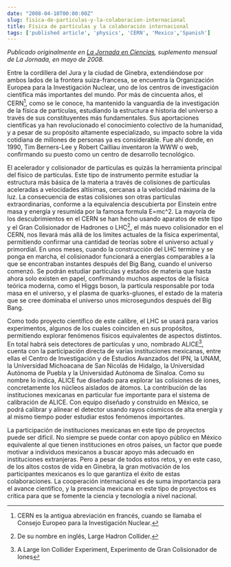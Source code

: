 ```yaml
---
date: "2008-04-10T00:00:00Z"
slug: fisica-de-particulas-y-la-colaboracion-internacional
title: Física de partículas y la colaboración internacional
tags: ['published article', 'physics', 'CERN', 'Mexico','Spanish']
---
```

*Publicado originalmente en [La Jornada en Ciencias](https://web.archive.org/web/20090402035933/http://ciencias.jornada.com.mx/ciencias/investigacion/ciencias-fisico-matematicas/investigacion/fisica-de-particulas-y-la-colaboracion-internacional/), suplemento mensual de La Jornada, en mayo de 2008.*

Entre la cordillera del Jura y la ciudad de Ginebra, extendiéndose por ambos lados de la frontera suiza-francesa, se encuentra la Organización Europea para la Investigación Nuclear, uno de los centros de investigación científica más importantes del mundo. Por más de cincuenta años, el CERN[^1], como se le conoce, ha mantenido la vanguardia de la investigación de la física de partículas, estudiando la estructura e historia del universo a través de sus constituyentes más fundamentales. Sus aportaciones científicas ya han revolucionado el conocimiento colectivo de la humanidad, y a pesar de su propósito altamente especializado, su impacto sobre la vida cotidiana de millones de personas ya es considerable. Fue ahí donde, en 1990, Tim Berners-Lee y Robert Cailliau inventaron la WWW o web, confirmando su puesto como un centro de desarrollo tecnológico.
<!--more-->
El acelerador y colisionador de partículas es quizás la herramienta principal del físico de partículas. Este tipo de instrumento permite estudiar la estructura más básica de la materia a través de colisiones de partículas aceleradas a velocidades altísimas, cercanas a la velocidad máxima de la luz. La consecuencia de estas colisiones son otras partículas extraordinarias, conforme a la equivalencia descubierta por Einstein entre masa y energía y resumida por la famosa formula E=mc^2. La mayoría de los descubrimientos en el CERN se han hecho usando aparatos de este tipo y el Gran Colisionador de Hadrones o LHC[^2], el más nuevo colisionador en el CERN, nos llevará más allá de los limites actuales de la física experimental, permitiendo confirmar una cantidad de teorías sobre el universo actual y primordial. En unos meses, cuando la construcción del LHC termine y se ponga en marcha, el colisionador funcionará a energías comparables a la que se encontraban instantes después del Big Bang, cuando el universo comenzó. Se podrán estudiar partículas y estados de materia que hasta ahora solo existen en papel, confirmando muchos aspectos de la física teórica moderna, como el Higgs boson, la partícula responsable por toda masa en el universo, y el plasma de quarks-gluones, el estado de la materia que se cree dominaba el universo unos microsegundos después del Big Bang.

Como todo proyecto científico de este calibre, el LHC se usará para varios experimentos, algunos de los cuales coinciden en sus propósitos, permitiendo explorar fenómenos físicos equivalentes de aspectos distintos. En total habrá seis detectores de partículas y uno, nombrado ALICE[^3], cuenta con la participación directa de varias instituciones mexicanas, entre ellas el Centro de Investigación y de Estudios Avanzados del IPN, la UNAM, la Universidad Michoacana de San Nicolás de Hidalgo, la Universidad Autónoma de Puebla y la Universidad Autónoma de Sinaloa. Como su nombre lo indica, ALICE fue diseñado para explorar las colisiones de iones, concretamente los núcleos aislados de átomos. La contribución de las instituciones mexicanas en particular fue importante para el sistema de calibración de ALICE. Con equipo diseñado y construido en México, se podrá calibrar y alinear el detector usando rayos cósmicos de alta energía y al mismo tiempo poder estudiar estos fenómenos importantes.

La participación de instituciones mexicanas en este tipo de proyectos puede ser difícil. No siempre se puede contar con apoyo público en México equivalente al que tienen instituciones en otros países, un factor que puede motivar a individuos mexicanos a buscar apoyo más adecuado en instituciones extranjeras. Pero a pesar de todos estos retos, y en este caso, de los altos costos de vida en Ginebra, la gran motivación de los participantes mexicanos es lo que garantiza el éxito de estas colaboraciones. La cooperación internacional es de suma importancia para el avance científico, y la presencia mexicana en este tipo de proyectos es crítica para que se fomente la ciencia y tecnología a nivel nacional.

[^1]: CERN es la antigua abreviación en francés, cuando se llamaba el Consejo Europeo para la Investigación Nuclear.
[^2]: De su nombre en inglés, Large Hadron Collider.
[^3]: A Large Ion Collider Experiment, Experimento de Gran Colisionador de Iones
